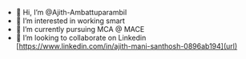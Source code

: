 - 👋 Hi, I’m @Ajith-Ambattuparambil
- 👀 I’m interested in working smart
- 🌱 I’m currently pursuing MCA @ MACE
- 💞️ I’m looking to collaborate on Linkedin [https://www.linkedin.com/in/ajith-mani-santhosh-0896ab194](url)

<!---
Ajith-Ambattuparambil/Ajith-Ambattuparambil is a ✨ special ✨ repository because its `README.md` (this file) appears on your GitHub profile.
You can click the Preview link to take a look at your changes.
--->
